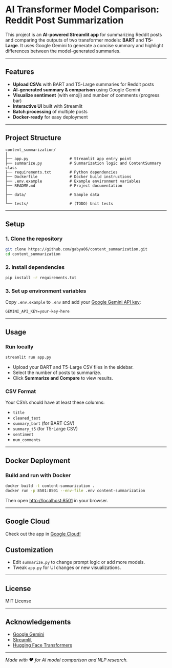 # AI Transformer Model Comparison: Reddit Post Summarization

This project is an **AI-powered Streamlit app** for summarizing Reddit posts and comparing the outputs of two transformer models: **BART** and **T5-Large**. It uses Google Gemini to generate a concise summary and highlight differences between the model-generated summaries.

---

## Features

- **Upload CSVs** with BART and T5-Large summaries for Reddit posts
- **AI-generated summary & comparison** using Google Gemini
- **Visualize sentiment** (with emoji) and number of comments (progress bar)
- **Interactive UI** built with Streamlit
- **Batch processing** of multiple posts
- **Docker-ready** for easy deployment

---

## Project Structure

```
content_summarization/
│
├── app.py                  # Streamlit app entry point
├── summarize.py            # Summarization logic and ContentSummary class
├── requirements.txt        # Python dependencies
├── Dockerfile              # Docker build instructions
├── .env.example            # Example environment variables
├── README.md               # Project documentation
│
├── data/                   # Sample data
│
└── tests/                  # (TODO) Unit tests
```

---

## Setup

### 1. Clone the repository

```bash
git clone https://github.com/gabya06/content_summarization.git
cd content_summarization
```

### 2. Install dependencies

```bash
pip install -r requirements.txt
```

### 3. Set up environment variables

Copy `.env.example` to `.env` and add your [Google Gemini API key](https://aistudio.google.com/app/apikey):

```
GEMINI_API_KEY=your-key-here
```

---

## Usage

### Run locally

```bash
streamlit run app.py
```

- Upload your BART and T5-Large CSV files in the sidebar.
- Select the number of posts to summarize.
- Click **Summarize and Compare** to view results.

### CSV Format

Your CSVs should have at least these columns:

- `title`
- `cleaned_text`
- `summary_bart` (for BART CSV)
- `summary_t5` (for T5-Large CSV)
- `sentiment`
- `num_comments`

---

## Docker Deployment

### Build and run with Docker

```bash
docker build -t content-summarization .
docker run -p 8501:8501 --env-file .env content-summarization
```

Then open [http://localhost:8501](http://localhost:8501) in your browser.

---
## Google Cloud 
Check out the app in [Google Cloud!](https://content-summarization-app-61465655650.us-east1.run.app)
## Customization

- Edit `summarize.py` to change prompt logic or add more models.
- Tweak `app.py` for UI changes or new visualizations.

---

## License

MIT License

---

## Acknowledgements

- [Google Gemini](https://aistudio.google.com/)
- [Streamlit](https://streamlit.io/)
- [Hugging Face Transformers](https://huggingface.co/transformers/)

---

*Made with ❤️ for AI model comparison and NLP research.*